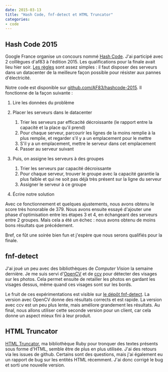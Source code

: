 ```yaml
---
date: 2015-03-13
title: "Hash Code, fnf-detect et HTML Truncator"
categories:
- code
---
```


## Hash Code 2015

Google France organise un concours nommé [Hash
Code](https://sites.google.com/site/hashcode2015/home). J'ai participé avec 2
colllègues d'af83 à l'édition 2015. Les qualifications pour la finale avait
lieu hier soir. [Les
règles](https://docs.google.com/a/google.com/file/d/0B8xe9y1rGAQXRXZjSXl6THBDZXc/view?sle=true)
sont assez simples : il faut disposer des serveurs dans un datacenter de la
meilleure façon possible pour résister aux pannes d'électricité.

Notre code est disponible sur
[github.com/AF83/hashcode-2015](https://github.com/AF83/hashcode-2015). Il
fonctionne de la façon suivante :

1. Lire les données du problème

2. Placer les serveurs dans le datacenter
   1. Trier les serveurs par efficacité décroissante (le rapport entre la
      capacité et la place qu'il prend)
   2. Pour chaque serveur, parcourir les lignes de la moins remplie à la plus
      remplie, et regarder s'il y a un emplacement pour le mettre
   3. S'il y a un emplacement, mettre le serveur dans cet emplacement
   4. Passer au serveur suivant

3. Puis, on assigne les serveurs à des groupes
   1. Trier les serveurs par capacité décroissante
   2. Pour chaque serveur, trouver le groupe avec la capacité garantie la plus
      faible et qui ne soit pas déjà très présent sur la ligne du serveur
   3. Assigner le serveur à ce groupe

4. Écrire notre solution

Avec ce fonctionnement et quelques ajustements, nous avons obtenu le score
très honorable de 379. Nous avons ensuite essayé d'ajouter une phase
d'optimisation entre les étapes 3 et 4, en échangeant des serveurs entre 2
groupes. Mais cela a été un échec : nous avons obtenu de moins bons résultats
que précédement.

Bref, ce fût une soirée bien fun et j'espère que nous serons qualifiés pour la
finale.


## fnf-detect

J'ai joué un peu avec des bibliothèques de _Computer Vision_ la semaine
dernière. Je me suis servi d'[OpenCV](http://opencv.org/) et de
[ccv](http://libccv.org/) pour détecter des visages sur les photos. Cela
permet ensuite de retailler les photos en gardant les visages dessus, même
quand ces visages sont sur les bords.

Le fruit de ces expérimentations est visible sur [le dépôt
fnf-detect](https://github.com/AF83/fnf-detect). La version avec OpenCV donne
des résultats corrects et est rapide. La version avec ccv est un peu plus
lente, mais améliore grandement les résultats. Au final, nous allons utiliser
cette seconde version pour un client, car cela donne un aspect mieux fini à
leur produit.


## HTML Truncator

[HTML Truncator](https://github.com/nono/HTML-Truncator), ma bibliothèque Ruby
pour tronquer des textes présents sous forme d'HTML, semble être de plus en
plus utilisée. J'ai des retours via les issues de github. Certains sont des
questions, mais j'ai également eu un rapport de bug sur les entités HTML
récemment. J'ai donc corrigé le bug et sorti une nouvelle version.
